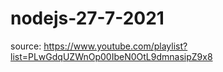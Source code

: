 # nodejs-27-7-2021

source: https://www.youtube.com/playlist?list=PLwGdqUZWnOp00IbeN0OtL9dmnasipZ9x8
